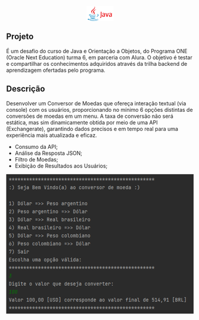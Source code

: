 <p align="center">
  <img align="center" alt="Java" height="40" src="https://github.com/alanfsales/assets/blob/main/Java.png">
</p>

## Projeto
É um desafio do curso de Java e Orientação a Objetos, do Programa ONE (Oracle Next Education) turma 6, em parceria com Alura.
O objetivo é testar e compartilhar os conhecimentos adquiridos através da trilha backend de aprendizagem ofertadas pelo programa.

## Descrição
Desenvolver um Conversor de Moedas que ofereça interação textual (via console) com os usuários, proporcionando no mínimo 6 opções distintas de conversões de moedas em um menu. A taxa de conversão não será estática, mas sim dinamicamente obtida por meio de uma API (Exchangerate), garantindo dados precisos e em tempo real para uma experiência mais atualizada e eficaz.

- Consumo da API;
- Análise da Resposta JSON;
- Filtro de Moedas;
- Exibição de Resultados aos Usuários;

![imagem](https://github.com/alanfsales/assets/blob/main/DesafioOne/conversor-de-moedas.png)
